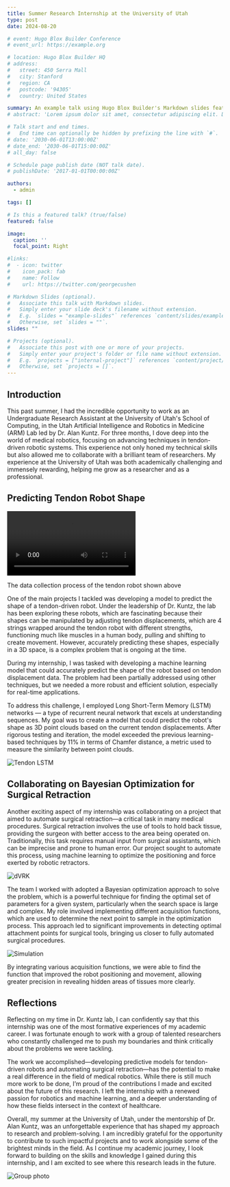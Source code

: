 ```yaml
---
title: Summer Research Internship at the University of Utah
type: post
date: 2024-08-20

# event: Hugo Blox Builder Conference
# event_url: https://example.org

# location: Hugo Blox Builder HQ
# address:
#   street: 450 Serra Mall
#   city: Stanford
#   region: CA
#   postcode: '94305'
#   country: United States

summary: An example talk using Hugo Blox Builder's Markdown slides feature.
# abstract: 'Lorem ipsum dolor sit amet, consectetur adipiscing elit. Duis posuere tellusac convallis placerat. Proin tincidunt magna sed ex sollicitudin condimentum. Sed ac faucibus dolor, scelerisque sollicitudin nisi. Cras purus urna, suscipit quis sapien eu, pulvinar tempor diam.'

# Talk start and end times.
#   End time can optionally be hidden by prefixing the line with `#`.
# date: '2030-06-01T13:00:00Z'
# date_end: '2030-06-01T15:00:00Z'
# all_day: false

# Schedule page publish date (NOT talk date).
# publishDate: '2017-01-01T00:00:00Z'

authors:
  - admin

tags: []

# Is this a featured talk? (true/false)
featured: false

image:
  caption: ''
  focal_point: Right

#links:
#  - icon: twitter
#    icon_pack: fab
#    name: Follow
#    url: https://twitter.com/georgecushen

# Markdown Slides (optional).
#   Associate this talk with Markdown slides.
#   Simply enter your slide deck's filename without extension.
#   E.g. `slides = "example-slides"` references `content/slides/example-slides.md`.
#   Otherwise, set `slides = ""`.
slides: ""

# Projects (optional).
#   Associate this post with one or more of your projects.
#   Simply enter your project's folder or file name without extension.
#   E.g. `projects = ["internal-project"]` references `content/project/deep-learning/index.md`.
#   Otherwise, set `projects = []`.
---
```


## Introduction

This past summer, I had the incredible opportunity to work as an Undergraduate Research Assistant at the University of Utah's School of Computing, in the Utah Artificial Intelligence and Robotics in Medicine (ARM) Lab led by Dr. Alan Kuntz. For three months, I dove deep into the world of medical robotics, focusing on advancing techniques in tendon-driven robotic systems. This experience not only honed my technical skills but also allowed me to collaborate with a brilliant team of researchers. My experience at the University of Utah was both academically challenging and immensely rewarding, helping me grow as a researcher and as a professional.

## Predicting Tendon Robot Shape

<video controls>
  <source src="/videos/IMG_4543.mp4" type="video/mp4">
  Your browser does not support the video tag.
</video>

The data collection process of the tendon robot shown above

One of the main projects I tackled was developing a model to predict the shape of a tendon-driven robot. Under the leadership of Dr. Kuntz, the lab has been exploring these robots, which are fascinating because their shapes can be manipulated by adjusting tendon displacements, which are 4 strings wrapped around the tendon robot with different strengths, functioning much like muscles in a human body, pulling and shifting to create movement. However, accurately predicting these shapes, especially in a 3D space, is a complex problem that is ongoing at the time.

During my internship, I was tasked with developing a machine learning model that could accurately predict the shape of the robot based on tendon displacement data. The problem had been partially addressed using other techniques, but we needed a more robust and efficient solution, especially for real-time applications.

To address this challenge, I employed Long Short-Term Memory (LSTM) networks — a type of recurrent neural network that excels at understanding sequences. My goal was to create a model that could predict the robot's shape as 3D point clouds based on the current tendon displacements. After rigorous testing and iteration, the model exceeded the previous learning-based techniques by 11% in terms of Chamfer distance, a metric used to measure the similarity between point clouds.

![Tendon LSTM](/comparison.png "Deep Decoder Network (Left), the previous method, compared to LSTM (Right), where LSTM slightly performs better than the previous method")

## Collaborating on Bayesian Optimization for Surgical Retraction

Another exciting aspect of my internship was collaborating on a project that aimed to automate surgical retraction—a critical task in many medical procedures. Surgical retraction involves the use of tools to hold back tissue, providing the surgeon with better access to the area being operated on. Traditionally, this task requires manual input from surgical assistants, which can be imprecise and prone to human error. Our project sought to automate this process, using machine learning to optimize the positioning and force exerted by robotic retractors.

![dVRK](/IMG_4532.png "da Vinci Research Kit (dVRK) robot")

The team I worked with adopted a Bayesian optimization approach to solve the problem, which is a powerful technique for finding the optimal set of parameters for a given system, particularly when the search space is large and complex. My role involved implementing different acquisition functions, which are used to determine the next point to sample in the optimization process. This approach led to significant improvements in detecting optimal attachment points for surgical tools, bringing us closer to fully automated surgical procedures.

![Simulation](/IMG_4295.png "Experiment of the surgical retraction on the dVRK simulation")

By integrating various acquisition functions, we were able to find the function that improved the robot positioning and movement, allowing greater precision in revealing hidden areas of tissues more clearly.

## Reflections

Reflecting on my time in Dr. Kuntz lab, I can confidently say that this internship was one of the most formative experiences of my academic career. I was fortunate enough to work with a group of talented researchers who constantly challenged me to push my boundaries and think critically about the problems we were tackling.

The work we accomplished—developing predictive models for tendon-driven robots and automating surgical retraction—has the potential to make a real difference in the field of medical robotics. While there is still much more work to be done, I’m proud of the contributions I made and excited about the future of this research. I left the internship with a renewed passion for robotics and machine learning, and a deeper understanding of how these fields intersect in the context of healthcare.

Overall, my summer at the University of Utah, under the mentorship of Dr. Alan Kuntz, was an unforgettable experience that has shaped my approach to research and problem-solving. I am incredibly grateful for the opportunity to contribute to such impactful projects and to work alongside some of the brightest minds in the field. As I continue my academic journey, I look forward to building on the skills and knowledge I gained during this internship, and I am excited to see where this research leads in the future.

![Group photo](/group_photo.png)